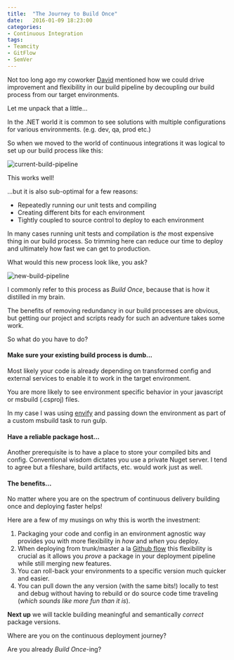 ```yaml
---
title:  "The Journey to Build Once"
date:   2016-01-09 18:23:00
categories:
- Continuous Integration
tags:
- Teamcity
- GitFlow
- SemVer
---
```


Not too long ago my coworker [David] mentioned how we could drive improvement and flexibility in our build pipeline by decoupling our build process from our target environments.

Let me unpack that a little...

In the .NET world it is common to see solutions with multiple configurations for various environments. (e.g. dev, qa, prod etc.)

So when we moved to the world of continuous integrations it was logical to set up our build process like this:

![current-build-pipeline](https://cloud.githubusercontent.com/assets/9733444/14763752/92e16298-096d-11e6-9a2c-85c2cb9dfd70.png)

This works well! 

...but it is also sub-optimal for a few reasons:

* Repeatedly running our unit tests and compiling
* Creating different bits for each environment 
* Tightly coupled to source control to deploy to each environment

In many cases running unit tests and compilation is *the* most expensive thing in our build process. 
So trimming here can reduce our time to deploy and ultimately how fast we can get to production.

What would this new process look like, you ask?

![new-build-pipeline](https://cloud.githubusercontent.com/assets/9733444/14763755/9f0ea5da-096d-11e6-9279-a536182c6d27.png)

I commonly refer to this process as *Build Once*, because that is how it distilled in my brain.

The benefits of removing redundancy in our build processes are obvious, but getting our project and scripts ready for such an adventure takes some work.

So what do you have to do?

#### Make sure your existing build process is dumb...

Most likely your code is already depending on transformed config and external services to enable it to work in the target environment.

You are more likely to see environment specific behavior in your javascript or msbuild (.csproj) files. 

In my case I was using [envify] and passing down the environment as part of a custom msbuild task to run gulp.

#### Have a reliable package host...

Another prerequisite is to have a place to store your compiled bits and config. 
Conventional wisdom dictates you use a private Nuget server.
I tend to agree but a fileshare, build artifacts, etc. would work just as well.
 
#### The benefits...

No matter where you are on the spectrum of continuous delivery building once and deploying faster helps!

Here are a few of my musings on why this is worth the investment:

1. Packaging your code and config in an environment agnostic way provides you with more flexibility in *how* and *when* you deploy.
2. When deploying from trunk/master a la [Github flow] this flexibility is crucial as it allows you *prove* a package in your deployment pipeline while still merging new features.
3. You can roll-back your environments to a specific version much quicker and easier. 
4. You can pull down the any version (with the same bits!) locally to test and debug without having to rebuild or do source code time traveling (*which sounds like more fun than it is*).

**Next up** we will tackle building meaningful and semantically *correct* package versions.

Where are you on the continuous deployment journey? 

Are you already *Build Once*-ing? 
 
[Github flow]:  https://guides.github.com/introduction/flow/
[envify]:       https://github.com/hughsk/envify
[David]:        http://daveondevops.com/
